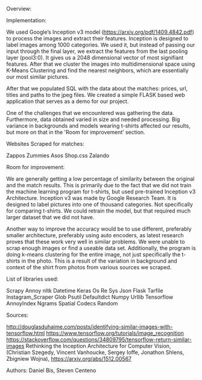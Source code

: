 Overview:

Implementation: 

We used Google’s Inception v3 model (https://arxiv.org/pdf/1409.4842.pdf) to process the images and extract their features. Inception is designed to label images among 1000 categories. We used it, but instead of passing our input through the final layer, we extract the features from the last pooling layer (pool3:0). It gives us a 2048 dimensional vector of most signifiant features. After that we cluster the images into multidimensional space using K-Means Clustering and find the nearest neighbors, which are essentially our most similar pictures.  

After that we populated SQL with the data about the matches: prices, url, titles and paths to the jpeg files. We created a simple FLASK based web application that serves as a demo for our project. 

One of the challenges that we encountered was gathering the data. Furthermore, data obtained varied in size and needed processing. Big variance in backgrounds and models wearing t-shirts affected our results, but more on that in the 'Room for improvement’ section. 

Websites Scraped for matches:

   Zappos
   Zummies
   Asos
   Shop.css
   Zalando


Room for improvement:

We are generally getting a low percentage of similarity between the original and the match results. This is primarily due to the fact that we did not train the machine learning program for t-shirts, but used pre-trained Inception v3 Architecture. Inception v3 was made by Google Research Team. It is designed to label pictures into one of thousand categories. Not specifically for comparing t-shirts. We could retrain the model, but that required much larger dataset that we did not have. 

Another way to improve the accuracy would be to use different, preferably smaller architecture, preferably using auto encoders, as latest research proves that these work very well in similar problems. 
We were unable to scrap enough images or find a useable data set. Additionally, the program is doing k-means clustering for the entire image, not just specifically the t-shirts in the photo. This is a result of the variation in background and context of the shirt from photos from various sources we scraped. 




List of libraries used:

Scrapy
Annoy
nltk
Datetime
Keras
Os
Re
Sys
Json
Flask
Tarfile
Instagram_Scraper
Glob
Psutil
Defaultdict
Numpy
Urllib
Tensorflow
AnnoyIndex
Ngrams
Spatial
Codecs
Random

Sources:

http://douglasduhaime.com/posts/identifying-similar-images-with-tensorflow.html
https://www.tensorflow.org/tutorials/image_recognition
https://stackoverflow.com/questions/34809795/tensorflow-return-similar-images
Rethinking the Inception Architecture for Computer Vision, (Christian Szegedy, Vincent Vanhoucke, Sergey Ioffe, Jonathon Shlens, Zbigniew Wojna), https://arxiv.org/abs/1512.00567 

Authors: Daniel Bis, Steven Centeno
